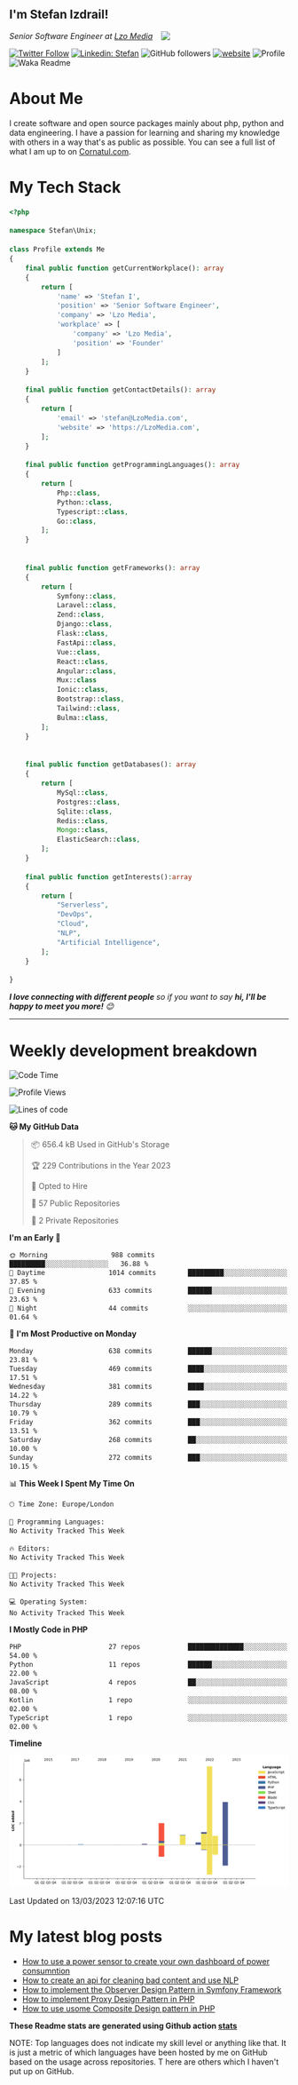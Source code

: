 <h2>I'm Stefan Izdrail! </h2>
<img align='right' src="https://i.giphy.com/media/YePKU8cVoIF3afvi8s/giphy.webp" width="230">
<p><em>Senior Software Engineer at <a href="https:/lzomedia.com/">Lzo Media
</a>
</em></p>

[![Twitter Follow](https://img.shields.io/twitter/follow/cornatul?label=Follow)](https://twitter.com/intent/follow?screen_name=cornatul)
[![Linkedin: Stefan](https://img.shields.io/badge/cornatul-blue?style=flat-square&logo=Linkedin&logoColor=white&link=https://www.linkedin.com/in/cornatul/)](https://www.linkedin.com/in/cornatul/)
![GitHub followers](https://img.shields.io/github/followers/cornatul?label=Follow&style=social)
[![website](https://img.shields.io/badge/Website-46a2f1.svg?&style=flat-square&logo=Google-Chrome&logoColor=white&link=https://cornatul.com/)](https://cornatul.com/)
![Profile](https://visitor-badge.glitch.me/badge?page_id=cornatul.cornatul)
![Waka Readme](https://github.com/cornatul/cornatul/workflows/Waka%20Readme/badge.svg)


# About Me
I create software and open source packages mainly about php, python and data engineering. 
I have a passion for learning and sharing my knowledge with others in a way that's as public as possible. 
You can see a full list of what I am up to on [Cornatul.com](https://cornatul.com).


# My Tech Stack

```php
<?php

namespace Stefan\Unix;

class Profile extends Me
{
    final public function getCurrentWorkplace(): array
    {
        return [
            'name' => 'Stefan I',
            'position' => 'Senior Software Engineer',
            'company' => 'Lzo Media',
            'workplace' => [
                'company' => 'Lzo Media',
                'position' => 'Founder'         
            ]
        ];
    }
    
    final public function getContactDetails(): array
    {
        return [
            'email' => 'stefan@LzoMedia.com',
            'website' => 'https://LzoMedia.com',
        ];
    }
    
    final public function getProgrammingLanguages(): array
    {
        return [
            Php::class,
            Python::class,
            Typescript::class,
            Go::class,
        ];
    }
    
    
    final public function getFrameworks(): array
    {
        return [
            Symfony::class,
            Laravel::class,
            Zend::class,
            Django::class,
            Flask::class,
            FastApi::class,
            Vue::class,
            React::class,
            Angular::class,
            Mux::class
            Ionic::class,
            Bootstrap::class,
            Tailwind::class,
            Bulma::class,
        ];
    }
    
    
    final public function getDatabases(): array
    {
        return [
            MySql::class,
            Postgres::class,
            Sqlite::class,
            Redis::class,
            Mongo::class,
            ElasticSearch::class,
        ];
    }

    final public function getInterests():array
    {
        return [
            "Serverless",
            "DevOps",
            "Cloud",
            "NLP",
            "Artificial Intelligence",
        ];
    }
   
}
```
 <em><b>I love connecting with different people</b> so if you want to say <b>hi, I'll be happy to meet you more!</b> 😊</em>

---
# Weekly development breakdown
<!--START_SECTION:waka-->
![Code Time](http://img.shields.io/badge/Code%20Time-81%20hrs%2012%20mins-blue)

![Profile Views](http://img.shields.io/badge/Profile%20Views-0-blue)

![Lines of code](https://img.shields.io/badge/From%20Hello%20World%20I%27ve%20Written-16.4%20million%20lines%20of%20code-blue)

**🐱 My GitHub Data** 

> 📦 656.4 kB Used in GitHub's Storage 
 > 
> 🏆 229 Contributions in the Year 2023
 > 
> 💼 Opted to Hire
 > 
> 📜 57 Public Repositories 
 > 
> 🔑 2 Private Repositories 
 > 
**I'm an Early 🐤** 

```text
🌞 Morning                988 commits         █████████░░░░░░░░░░░░░░░░   36.88 % 
🌆 Daytime                1014 commits        █████████░░░░░░░░░░░░░░░░   37.85 % 
🌃 Evening                633 commits         ██████░░░░░░░░░░░░░░░░░░░   23.63 % 
🌙 Night                  44 commits          ░░░░░░░░░░░░░░░░░░░░░░░░░   01.64 % 
```
📅 **I'm Most Productive on Monday** 

```text
Monday                   638 commits         ██████░░░░░░░░░░░░░░░░░░░   23.81 % 
Tuesday                  469 commits         ████░░░░░░░░░░░░░░░░░░░░░   17.51 % 
Wednesday                381 commits         ████░░░░░░░░░░░░░░░░░░░░░   14.22 % 
Thursday                 289 commits         ███░░░░░░░░░░░░░░░░░░░░░░   10.79 % 
Friday                   362 commits         ███░░░░░░░░░░░░░░░░░░░░░░   13.51 % 
Saturday                 268 commits         ██░░░░░░░░░░░░░░░░░░░░░░░   10.00 % 
Sunday                   272 commits         ███░░░░░░░░░░░░░░░░░░░░░░   10.15 % 
```


📊 **This Week I Spent My Time On** 

```text
🕑︎ Time Zone: Europe/London

💬 Programming Languages: 
No Activity Tracked This Week

🔥 Editors: 
No Activity Tracked This Week

🐱‍💻 Projects: 
No Activity Tracked This Week

💻 Operating System: 
No Activity Tracked This Week
```

**I Mostly Code in PHP** 

```text
PHP                      27 repos            ██████████████░░░░░░░░░░░   54.00 % 
Python                   11 repos            ██████░░░░░░░░░░░░░░░░░░░   22.00 % 
JavaScript               4 repos             ██░░░░░░░░░░░░░░░░░░░░░░░   08.00 % 
Kotlin                   1 repo              ░░░░░░░░░░░░░░░░░░░░░░░░░   02.00 % 
TypeScript               1 repo              ░░░░░░░░░░░░░░░░░░░░░░░░░   02.00 % 
```



**Timeline**

![Lines of Code chart](https://raw.githubusercontent.com/Cornatul/Cornatul/master/assets/bar_graph.png)


 Last Updated on 13/03/2023 12:07:16 UTC
<!--END_SECTION:waka-->


# My latest blog posts
<!-- BLOG-POST-LIST:START -->
- [How to use a power sensor to create your own dashboard of power consumntion](https://lzomedia.com/how-to-use-a-power-sensor-to-create-your-own-dashboard-of-power-consumntion/)
- [How to create an api for cleaning bad content and use NLP](https://lzomedia.com/how-to-create-an-api-for-cleaning-bad-content-and-use-nlp/)
- [How to implement the Observer Design Pattern in Symfony Framework](https://lzomedia.com/how-to-implement-the-observer-design-pattern-in-symfony-framework/)
- [How to implement Proxy Design Pattern in PHP](https://lzomedia.com/how-to-implement-proxy-design-pattern-in-php/)
- [How to use usome Composite Design pattern in PHP](https://lzomedia.com/how-to-use-usome-composite-design-pattern-in-php/)
<!-- BLOG-POST-LIST:END -->


**These Readme stats are generated using Github action [stats](https://github.com/unixdevil/stats)**

NOTE: Top languages does not indicate my skill level or anything like that. 
It is just a metric of which languages have been hosted by me on GitHub based on the usage across repositories. T
here are others which I haven't put up on GitHub.
